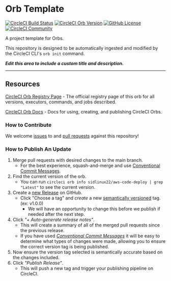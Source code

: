 # Orb Template


[![CircleCI Build Status](https://circleci.com/gh/sidlinux22/aws-codeDeploy-orb.svg?style=shield "CircleCI Build Status")](https://circleci.com/gh/sidlinux22/aws-codeDeploy-orb) [![CircleCI Orb Version](https://badges.circleci.com/orbs/sidlinux22/aws-codeDeploy-orb.svg)](https://circleci.com/developer/orbs/orb/sidlinux22/aws-codeDeploy-orb) [![GitHub License](https://img.shields.io/badge/license-MIT-lightgrey.svg)](https://raw.githubusercontent.com/sidlinux22/aws-codeDeploy-orb/master/LICENSE) [![CircleCI Community](https://img.shields.io/badge/community-CircleCI%20Discuss-343434.svg)](https://discuss.circleci.com/c/ecosystem/orbs)



A project template for Orbs.

This repository is designed to be automatically ingested and modified by the CircleCI CLI's `orb init` command.

_**Edit this area to include a custom title and description.**_

---

## Resources

[CircleCI Orb Registry Page](https://circleci.com/developer/orbs/orb/sidlinux22/aws-codeDeploy-orb) - The official registry page of this orb for all versions, executors, commands, and jobs described.

[CircleCI Orb Docs](https://circleci.com/docs/orb-intro/#section=configuration) - Docs for using, creating, and publishing CircleCI Orbs.

### How to Contribute

We welcome [issues](https://github.com/sidlinux22/aws-codeDeploy-orb/issues) to and [pull requests](https://github.com/sidlinux22/aws-codeDeploy-orb/pulls) against this repository!

### How to Publish An Update
1. Merge pull requests with desired changes to the main branch.
    - For the best experience, squash-and-merge and use [Conventional Commit Messages](https://conventionalcommits.org/).
2. Find the current version of the orb.
    - You can run `circleci orb info sidlinux22/aws-code-deploy | grep "Latest"` to see the current version.
3. Create a [new Release](https://github.com/sidlinux22/aws-codeDeploy-orb/releases/new) on GitHub.
    - Click "Choose a tag" and _create_ a new [semantically versioned](http://semver.org/) tag. (ex: v1.0.0)
      - We will have an opportunity to change this before we publish if needed after the next step.
4.  Click _"+ Auto-generate release notes"_.
    - This will create a summary of all of the merged pull requests since the previous release.
    - If you have used _[Conventional Commit Messages](https://conventionalcommits.org/)_ it will be easy to determine what types of changes were made, allowing you to ensure the correct version tag is being published.
5. Now ensure the version tag selected is semantically accurate based on the changes included.
6. Click _"Publish Release"_.
    - This will push a new tag and trigger your publishing pipeline on CircleCI.